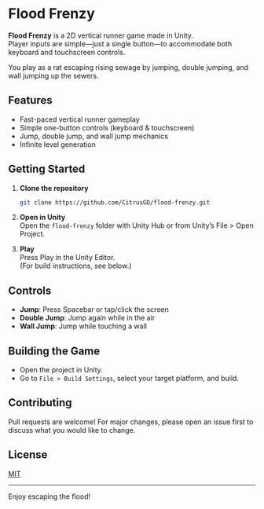# Flood Frenzy

**Flood Frenzy** is a 2D vertical runner game made in Unity.  
Player inputs are simple—just a single button—to accommodate both keyboard and touchscreen controls.

You play as a rat escaping rising sewage by jumping, double jumping, and wall jumping up the sewers.

## Features

- Fast-paced vertical runner gameplay
- Simple one-button controls (keyboard & touchscreen)
- Jump, double jump, and wall jump mechanics
- Infinite level generation

## Getting Started

1. **Clone the repository**  
   ```bash
   git clone https://github.com/CitrusGD/flood-frenzy.git
   ```
2. **Open in Unity**  
   Open the `flood-frenzy` folder with Unity Hub or from Unity’s File > Open Project.

3. **Play**  
   Press Play in the Unity Editor.  
   (For build instructions, see below.)

## Controls

- **Jump**: Press Spacebar or tap/click the screen
- **Double Jump**: Jump again while in the air
- **Wall Jump**: Jump while touching a wall

## Building the Game

- Open the project in Unity.
- Go to `File > Build Settings`, select your target platform, and build.

## Contributing

Pull requests are welcome! For major changes, please open an issue first to discuss what you would like to change.

## License

[MIT](LICENSE)

---

Enjoy escaping the flood!
